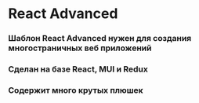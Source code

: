 # React Advanced
### Шаблон React Advanced нужен для создания многостраничных веб приложений
### Сделан на базе React, MUI и Redux
### Содержит много крутых плюшек